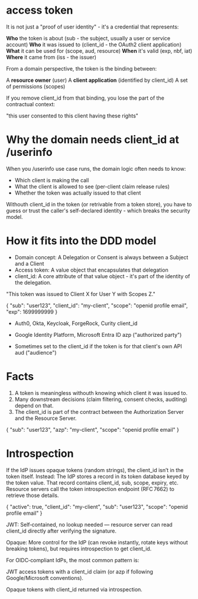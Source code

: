 # access token

It is not just a "proof of user identity" - it's a credential that represents:

**Who** the token is about (sub - the subject, usually a user or service account)
**Who** it was issued to (client_id - the OAuth2 client application)
**What** it can be used for (scope, aud, resource)
**When** it's valid (exp, nbf, iat)
**Where** it came from (iss - the issuer)

From a domain perspective, the token is the binding between:

A **resource owner** (user)
A **client application** (identified by client_id)
A set of permissions (scopes)

If you remove client_id from that binding, you lose the part of the contractual context:

"this user consented to this client having these rights"

# Why the domain needs client_id at /userinfo

When you /userinfo use case runs, the domain logic often needs to know:

- Which client is making the call
- What the client is allowed to see (per-client claim release rules)
- Whether the token was actually issued to that client

Withouth client_id in the token (or retrivable from a token store), you have to guess
or trust the caller's self-declared identity - which breaks the security model.

# How it fits into the DDD model

- Domain concept: A Delegation or Consent is always between a Subject and a Client
- Access token: A value object that encapsulates that delegation
- client_id: A core attribute of that value object - it's part of the identity of the delegation.

"This token was issued to Client X for User Y with Scopes Z."

{
  "sub": "user123",
  "client_id": "my-client",
  "scope": "openid profile email",
  "exp": 1699999999
}

- Auth0, Okta, Keycloak, ForgeRock, Curity
client_id

- Google Identity Platform, Microsoft Entra ID
azp ("authorized party")

- Sometimes set to the client_id if the token is for that client's own API
aud ("audience")


# Facts

1. A token is meaningless withouth knowing which client it was issued to.
2. Many downstream decisions (claim filtering, consent checks, auditing) depend on that.
3. The client_id is part of the contract between the Authorization Server and the Resource Server.


{
  "sub": "user123",
  "azp": "my-client",
  "scope": "openid profile email"
}


# Introspection

If the IdP issues opaque tokens (random strings), the client_id isn’t in the token itself. Instead:
The IdP stores a record in its token database keyed by the token value.
That record contains client_id, sub, scope, expiry, etc.
Resource servers call the token introspection endpoint (RFC 7662) to retrieve those details.

{
  "active": true,
  "client_id": "my-client",
  "sub": "user123",
  "scope": "openid profile email"
}

JWT: Self‑contained, no lookup needed — resource server can read client_id directly after verifying the signature.

Opaque: More control for the IdP (can revoke instantly, rotate keys without breaking tokens), but requires introspection to get client_id.

For OIDC‑compliant IdPs, the most common pattern is:

JWT access tokens with a client_id claim (or azp if following Google/Microsoft conventions).

Opaque tokens with client_id returned via introspection.
